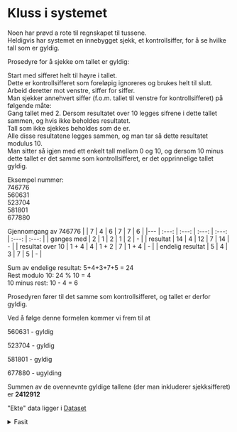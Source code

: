 # Kluss i systemet

Noen har prøvd a rote til regnskapet til tussene.  
Heldigvis har systemet en innebygget sjekk, et kontrollsiffer, for å se hvilke tall som er gyldig.


Prosedyre for å sjekke om tallet er gyldig:

Start med sifferet helt til høyre i tallet.  
Dette er kontrollsifferet som foreløpig ignoreres og brukes helt til slutt.  
Arbeid deretter mot venstre, siffer for siffer.  
Man sjekker annehvert siffer (f.o.m. tallet til venstre for kontrollsifferet) på følgende måte:  
Gang tallet med 2. Dersom resultatet over 10 legges sifrene i dette tallet sammen, og hvis ikke beholdes resultatet.  
Tall som ikke sjekkes beholdes som de er.  
Alle disse resultatene legges sammen, og man tar så dette resultatet modulus 10.  
Man sitter så igjen med ett enkelt tall mellom 0 og 10, og dersom 10 minus dette tallet er det samme som kontrollsifferet, er det opprinnelige tallet gyldig.
 
Eksempel nummer:   
746776  
560631  
523704  
581801  
677880  

Gjennomgang av 746776
| | 7 | 4 | 6 | 7 | 7 | 6 |
|--- | :---: | :---:  | :---:   | :---:   | :---:   | :---:   |
| ganges med  | 2 | 1 | 2 | 1 | 2 | - |
| resultat  | 14 | 4 | 12 | 7 | 14 | - |
| resultat over 10 | 1 + 4 | 4 | 1 + 2 | 7 | 1 + 4 | - |
| endelig resultat  | 5 | 4 | 3 | 7 | 5 | - |

Sum av endelige resultat: 5+4+3+7+5 = 24  
Rest modulo 10: 24 % 10 = 4  
10 minus rest: 10 - 4 = 6  

Prosedyren fører til det samme som kontrollsifferet, og tallet er derfor gyldig.

Ved å følge denne formelen kommer vi frem til at 

560631 - gyldig

523704 - gyldig

581801 - gyldig

677880 - ugylding


Summen av de ovennevnte gyldige tallene (der man inkluderer sjekksifferet) er
**2412912**

"Ekte" data ligger i [Dataset](./output.txt) 

<details>
<summary>Fasit</summary>
364007655532726
</details>
